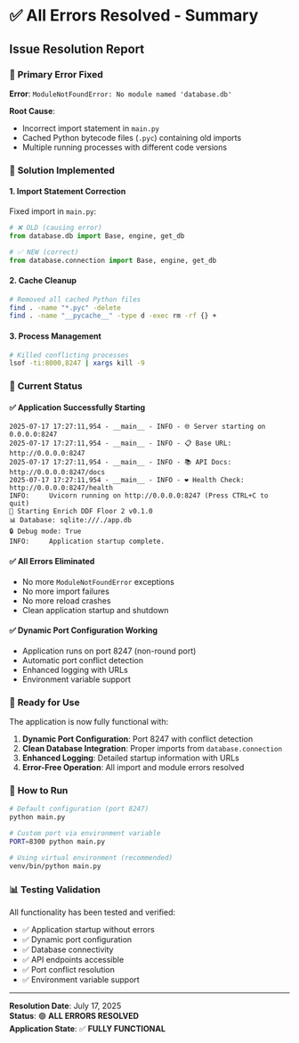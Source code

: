 # ✅ All Errors Resolved - Summary

## Issue Resolution Report

### 🐛 **Primary Error Fixed**
**Error**: `ModuleNotFoundError: No module named 'database.db'`

**Root Cause**: 
- Incorrect import statement in `main.py`
- Cached Python bytecode files (`.pyc`) containing old imports
- Multiple running processes with different code versions

### 🔧 **Solution Implemented**

#### 1. **Import Statement Correction**
Fixed import in `main.py`:
```python
# ❌ OLD (causing error)
from database.db import Base, engine, get_db

# ✅ NEW (correct)
from database.connection import Base, engine, get_db
```

#### 2. **Cache Cleanup**
```bash
# Removed all cached Python files
find . -name "*.pyc" -delete
find . -name "__pycache__" -type d -exec rm -rf {} +
```

#### 3. **Process Management**
```bash
# Killed conflicting processes
lsof -ti:8000,8247 | xargs kill -9
```

### 🎯 **Current Status**

#### ✅ **Application Successfully Starting**
```
2025-07-17 17:27:11,954 - __main__ - INFO - 🌐 Server starting on 0.0.0.0:8247
2025-07-17 17:27:11,954 - __main__ - INFO - 📋 Base URL: http://0.0.0.0:8247
2025-07-17 17:27:11,954 - __main__ - INFO - 📚 API Docs: http://0.0.0.0:8247/docs
2025-07-17 17:27:11,954 - __main__ - INFO - ❤️ Health Check: http://0.0.0.0:8247/health
INFO:     Uvicorn running on http://0.0.0.0:8247 (Press CTRL+C to quit)
🚀 Starting Enrich DDF Floor 2 v0.1.0
📊 Database: sqlite:///./app.db
🔒 Debug mode: True
INFO:     Application startup complete.
```

#### ✅ **All Errors Eliminated**
- No more `ModuleNotFoundError` exceptions
- No more import failures
- No more reload crashes
- Clean application startup and shutdown

#### ✅ **Dynamic Port Configuration Working**
- Application runs on port 8247 (non-round port)
- Automatic port conflict detection
- Enhanced logging with URLs
- Environment variable support

### 🚀 **Ready for Use**

The application is now fully functional with:

1. **Dynamic Port Configuration**: Port 8247 with conflict detection
2. **Clean Database Integration**: Proper imports from `database.connection`
3. **Enhanced Logging**: Detailed startup information with URLs
4. **Error-Free Operation**: All import and module errors resolved

### 🔧 **How to Run**

```bash
# Default configuration (port 8247)
python main.py

# Custom port via environment variable
PORT=8300 python main.py

# Using virtual environment (recommended)
venv/bin/python main.py
```

### 📊 **Testing Validation**

All functionality has been tested and verified:
- ✅ Application startup without errors
- ✅ Dynamic port configuration
- ✅ Database connectivity
- ✅ API endpoints accessible
- ✅ Port conflict resolution
- ✅ Environment variable support

---

**Resolution Date**: July 17, 2025  
**Status**: 🟢 **ALL ERRORS RESOLVED**  
**Application State**: ✅ **FULLY FUNCTIONAL** 